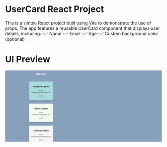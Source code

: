 # UserCard React Project

This is a simple React project built using Vite to demonstrate the use of props. The app features a reusable UserCard component that displays user details, including:
-✅ Name
-✅ Email
-✅ Age
-✅ Custom background color (optional)
# UI Preview
![UserCard Screenshot](public/screenshot.png)
